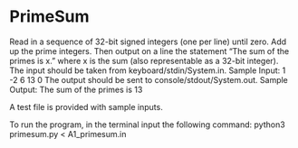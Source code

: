 # PrimeSum
Read in a sequence of 32-bit signed integers (one per line) until zero. Add up the prime integers. Then
output on a line the statement “The sum of the primes is x.” where x is the sum (also representable
as a 32-bit integer).
The input should be taken from keyboard/stdin/System.in.
Sample Input:
1
-2
6
13
0
The output should be sent to console/stdout/System.out.
Sample Output:
The sum of the primes is 13

A test file is provided with sample inputs.

To run the program, in the terminal input the following command:
python3 primesum.py < A1_primesum.in
